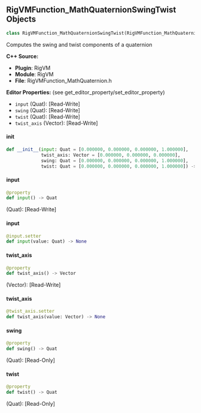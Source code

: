 ## RigVMFunction_MathQuaternionSwingTwist Objects

```python
class RigVMFunction_MathQuaternionSwingTwist(RigVMFunction_MathQuaternionBase)
```

Computes the swing and twist components of a quaternion

**C++ Source:**

- **Plugin**: RigVM
- **Module**: RigVM
- **File**: RigVMFunction_MathQuaternion.h

**Editor Properties:** (see get_editor_property/set_editor_property)

- ``input`` (Quat):  [Read-Write]
- ``swing`` (Quat):  [Read-Write]
- ``twist`` (Quat):  [Read-Write]
- ``twist_axis`` (Vector):  [Read-Write]

<a id="unreal.RigVMFunction_MathQuaternionSwingTwist.__init__"></a>

#### __init__

```python
def __init__(input: Quat = [0.000000, 0.000000, 0.000000, 1.000000],
             twist_axis: Vector = [0.000000, 0.000000, 0.000000],
             swing: Quat = [0.000000, 0.000000, 0.000000, 1.000000],
             twist: Quat = [0.000000, 0.000000, 0.000000, 1.000000]) -> None
```

<a id="unreal.RigVMFunction_MathQuaternionSwingTwist.input"></a>

#### input

```python
@property
def input() -> Quat
```

(Quat):  [Read-Write]

<a id="unreal.RigVMFunction_MathQuaternionSwingTwist.input"></a>

#### input

```python
@input.setter
def input(value: Quat) -> None
```

<a id="unreal.RigVMFunction_MathQuaternionSwingTwist.twist_axis"></a>

#### twist_axis

```python
@property
def twist_axis() -> Vector
```

(Vector):  [Read-Write]

<a id="unreal.RigVMFunction_MathQuaternionSwingTwist.twist_axis"></a>

#### twist_axis

```python
@twist_axis.setter
def twist_axis(value: Vector) -> None
```

<a id="unreal.RigVMFunction_MathQuaternionSwingTwist.swing"></a>

#### swing

```python
@property
def swing() -> Quat
```

(Quat):  [Read-Only]

<a id="unreal.RigVMFunction_MathQuaternionSwingTwist.twist"></a>

#### twist

```python
@property
def twist() -> Quat
```

(Quat):  [Read-Only]

<a id="unreal.RigUnit_MathQuaternionSwingTwist"></a>
